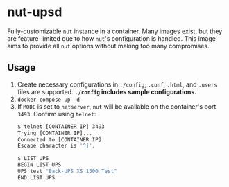 # nut-upsd

Fully-customizable `nut` instance in a container. Many images exist, but they are
feature-limited due to how `nut`'s configuration is handled. This image aims to
provide all `nut` options without making too many compromises.

## Usage

1. Create necessary configurations in `./config`; `.conf`, `.html`, and `.users`
files are supported. **`./config` includes sample configurations.**
1. `docker-compose up -d`
1. If `MODE` is set to `netserver`, `nut` will be available on the container's 
port `3493`. Confirm using `telnet`:
    ```bash
    $ telnet [CONTAINER IP] 3493
    Trying [CONTAINER IP]...
    Connected to [CONTAINER IP].
    Escape character is '^]'.
    
    $ LIST UPS
    BEGIN LIST UPS
    UPS test "Back-UPS XS 1500 Test"
    END LIST UPS
    ```
